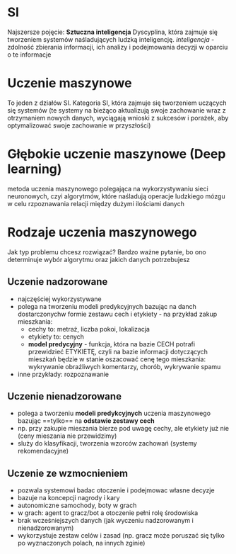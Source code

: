
# SI
Najszersze pojęcie: **Sztuczna inteligencja**
Dyscyplina, która zajmuje się tworzeniem systemów naśladujących ludzką inteligencję.
*inteligencja* - zdolność zbierania informacji, ich analizy i podejmowania decyzji w oparciu o te informacje

# Uczenie maszynowe
To jeden z działów SI.
Kategoria SI, która zajmuje się tworzeniem uczących się systemów (te systemy na bieżąco aktualizują swoje zachowanie wraz z otrzymaniem nowych danych, wyciągają wnioski z sukcesów i porażek, aby optymalizować swoje zachowanie w przyszłości)


# Głębokie uczenie maszynowe (Deep learning)
metoda uczenia maszynowego polegająca na wykorzystywaniu sieci neuronowych, czyi algorytmów, które naśladują operacje ludzkiego mózgu w celu rzpoznawania relacji między dużymi ilościami danych

# Rodzaje uczenia maszynowego
Jak typ problemu chcesz rozwiązać? Bardzo ważne pytanie, bo ono determinuje wybór algorytmu oraz jakich danych potrzebujesz


## Uczenie nadzorowane
- najczęściej wykorzystywane
- polega na tworzeniu modeli predykcyjnych bazując na danch dostarczonychw formie zestawu cech i etykiety - na przykład zakup mieszkania:
	- cechy to: metraż, liczba pokoi, lokalizacja
	- etykiety to: cenych
	- **model predycyjny** - funkcja, która na bazie CECH potrafi przewidzieć ETYKIETĘ, czyli na bazie informacji dotyczących mieszkań będzie w stanie oszacować cenę tego mieszkania: wykrywanie obraźliwych komentarzy, chorób, wykrywanie spamu
- inne przykłady: rozpoznawanie

## Uczenie nienadzorowane
- polega a tworzeniu **modeli predykcyjnych** uczenia maszynowego bazując ==tylko== na **odstawie zestawy cech**
- np. przy zakupie mieszania bierze pod uwagę cechy, ale etykiety już nie (ceny mieszania nie przewidzimy)
- sluży do klasyfikacji, tworzenia wzorców zachowań (systemy rekomendacyjne)

## Uczenie ze wzmocnieniem
- pozwala systemowi badac otoczenie i podejmowac własne decyzje
- bazuje na koncepcji nagrody i kary
- autonomiczne samochody, boty w grach
- w grach: agent to gracz/bot a otoczenie pełni rolę środowiska
- brak wcześniejszych danych (jak wyczeniu nadzorowanym i nienadzorowanym)
- wykorzystuje zestaw celów i zasad (np. gracz może poruszać się tylko po wyznaczonych polach, na innych zginie)














